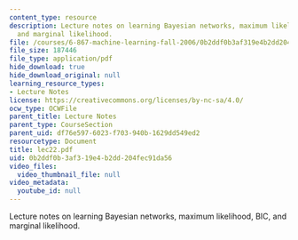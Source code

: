 ```yaml
---
content_type: resource
description: Lecture notes on learning Bayesian networks, maximum likelihood, BIC,
  and marginal likelihood.
file: /courses/6-867-machine-learning-fall-2006/0b2ddf0b3af319e4b2dd204fec91da56_lec22.pdf
file_size: 187446
file_type: application/pdf
hide_download: true
hide_download_original: null
learning_resource_types:
- Lecture Notes
license: https://creativecommons.org/licenses/by-nc-sa/4.0/
ocw_type: OCWFile
parent_title: Lecture Notes
parent_type: CourseSection
parent_uid: df76e597-6023-f703-940b-1629dd549ed2
resourcetype: Document
title: lec22.pdf
uid: 0b2ddf0b-3af3-19e4-b2dd-204fec91da56
video_files:
  video_thumbnail_file: null
video_metadata:
  youtube_id: null
---
```

Lecture notes on learning Bayesian networks, maximum likelihood, BIC, and marginal likelihood.